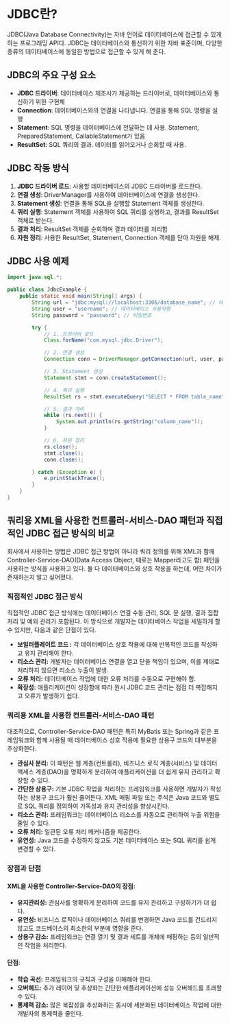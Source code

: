 # JDBC란?

JDBC(Java Database Connectivity)는 자바 언어로 데이터베이스에 접근할 수 있게 하는 프로그래밍 API다. JDBC는 데이터베이스와 통신하기 위한 자바 표준이며, 다양한 종류의 데이터베이스에 동일한 방법으로 접근할 수 있게 해 준다.

## JDBC의 주요 구성 요소

- **JDBC 드라이버**: 데이터베이스 제조사가 제공하는 드라이버로, 데이터베이스와 통신하기 위한 구현체
- **Connection**: 데이터베이스와의 연결을 나타냅니다. 연결을 통해 SQL 명령을 실행
- **Statement**: SQL 명령을 데이터베이스에 전달하는 데 사용. Statement, PreparedStatement, CallableStatement가 있음
- **ResultSet**: SQL 쿼리의 결과. 데이터를 읽어오거나 순회할 때 사용.

## JDBC 작동 방식

1. **JDBC 드라이버 로드**: 사용할 데이터베이스의 JDBC 드라이버를 로드한다.
2. **연결 생성**: DriverManager를 사용하여 데이터베이스에 연결을 생성한다.
3. **Statement 생성**: 연결을 통해 SQL을 실행할 Statement 객체를 생성한다.
4. **쿼리 실행**: Statement 객체를 사용하여 SQL 쿼리를 실행하고, 결과를 ResultSet 객체로 받는다.
5. **결과 처리**: ResultSet 객체를 순회하며 결과 데이터를 처리함
6. **자원 정리**: 사용한 ResultSet, Statement, Connection 객체를 닫아 자원을 해제.

## JDBC 사용 예제

```java
import java.sql.*;

public class JdbcExample {
    public static void main(String[] args) {
        String url = "jdbc:mysql://localhost:3306/database_name"; // 데이터베이스 URL
        String user = "username"; // 데이터베이스 사용자명
        String password = "password"; // 비밀번호

        try {
            // 1. 드라이버 로드
            Class.forName("com.mysql.jdbc.Driver");

            // 2. 연결 생성
            Connection conn = DriverManager.getConnection(url, user, password);

            // 3. Statement 생성
            Statement stmt = conn.createStatement();

            // 4. 쿼리 실행
            ResultSet rs = stmt.executeQuery("SELECT * FROM table_name");

            // 5. 결과 처리
            while (rs.next()) {
                System.out.println(rs.getString("column_name"));
            }

            // 6. 자원 정리
            rs.close();
            stmt.close();
            conn.close();

        } catch (Exception e) {
            e.printStackTrace();
        }
    }
}
```

## 쿼리용 XML을 사용한 컨트롤러-서비스-DAO 패턴과 직접적인 JDBC 접근 방식의 비교

회사에서 사용하는 방법은 JDBC 접근 방법이 아니라 쿼리 정의를 위해 XML과 함께 Controller-Service-DAO(Data Access Object, 때로는 Mapper라고도 함) 패턴을 사용하는 방식을 사용하고 있다. 둘 다 데이터베이스와 상호 작용을 하는데, 어떤 차이가 존재하는지 알고 싶어졌다.

### 직접적인 JDBC 접근 방식

직접적인 JDBC 접근 방식에는 데이터베이스 연결 수동 관리, SQL 문 실행, 결과 집합 처리 및 예외 관리가 포함된다. 이 방식으로 개발자는 데이터베이스 작업을 세밀하게 할 수 있지만, 다음과 같은 단점이 있다.

- **보일러플레이트 코드 :** 각 데이터베이스 상호 작용에 대해 반복적인 코드를 작성하고 유지 관리해야 한다.
- **리소스 관리:** 개발자는 데이터베이스 연결을 열고 닫을 책임이 있으며, 이를 제대로 처리하지 않으면 리소스 누출이 발생.
- **오류 처리:** 데이터베이스 작업에 대한 오류 처리를 수동으로 구현해야 함.
- **확장성:** 애플리케이션이 성장함에 따라 원시 JDBC 코드 관리는 점점 더 복잡해지고 오류가 발생하기 쉽다.

### 쿼리용 XML을 사용한 컨트롤러-서비스-DAO 패턴

대조적으로, Controller-Service-DAO 패턴은 특히 MyBatis 또는 Spring과 같은 프레임워크와 함께 사용될 때 데이터베이스 상호 작용에 필요한 상용구 코드의 대부분을 추상화한다.

- **관심사 분리:** 이 패턴은 웹 계층(컨트롤러), 비즈니스 로직 계층(서비스) 및 데이터 액세스 계층(DAO)을 명확하게 분리하여 애플리케이션을 더 쉽게 유지 관리하고 확장할 수 있다.
- **간단한 상용구:** 기본 JDBC 작업을 처리하는 프레임워크를 사용하면 개발자가 작성하는 상용구 코드가 훨씬 줄어든다. XML 매핑 파일 또는 주석은 Java 코드와 별도로 SQL 쿼리를 정의하여 가독성과 유지 관리성을 향상시킨다.
- **리소스 관리:** 프레임워크는 데이터베이스 리소스를 자동으로 관리하여 누출 위험을 줄일 수 있다.
- **오류 처리:** 일관된 오류 처리 메커니즘을 제공한다.
- **유연성:** Java 코드를 수정하지 않고도 기본 데이터베이스 또는 SQL 쿼리를 쉽게 변경할 수 있다.

### 장점과 단점

#### XML을 사용한 Controller-Service-DAO의 장점:

- **유지관리성:** 관심사를 명확하게 분리하여 코드를 유지 관리하고 구성하기가 더 쉽다.
- **유연성:** 비즈니스 로직이나 데이터베이스 쿼리를 변경하면 Java 코드를 건드리지 않고도 코드베이스의 최소한의 부분에 영향을 준다.
- **상용구 감소:** 프레임워크는 연결 열기 및 결과 세트를 개체에 매핑하는 등의 일반적인 작업을 처리한다.

#### 단점:

- **학습 곡선:** 프레임워크의 규칙과 구성을 이해해야 한다.
- **오버헤드:** 추가 레이어 및 추상화는 간단한 애플리케이션에 성능 오버헤드를 초래할 수 있다.
- **통제력 감소:** 많은 복잡성을 추상화하는 동시에 세분화된 데이터베이스 작업에 대한 개발자의 통제력을 줄인다.
